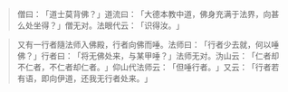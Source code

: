 > 僧曰：​「道士莫背佛？​」道流曰：​「大德本教中道，佛身充满于法界，向甚么处坐得？​」僧无对。法眼代云：​「识得汝。​」

> 又有一行者隨法师入佛殿，行者向佛而唾。法师曰：​「行者少去就，何以唾佛？​」行者曰：​「将无佛处来，与某甲唾？​」法师无对。沩山云：​「仁者却不仁者，不仁者却仁者。​」仰山代法师云：​「但唾行者。​」又云：​「行者若有语，即向伊道，还我无行者处来。​」


